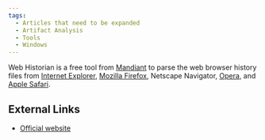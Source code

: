 ```yaml
---
tags:
  - Articles that need to be expanded
  - Artifact Analysis
  - Tools
  - Windows
---
```

Web Historian is a free tool from [Mandiant](mandiant.md) to
parse the web browser history files from [Internet
Explorer](internet_explorer.md), [Mozilla
Firefox](mozilla_firefox.md), Netscape
Navigator, [Opera](opera.md),
and [Apple Safari](apple_safari.md).

## External Links

- [Official website](https://www.mandiant.com/)
